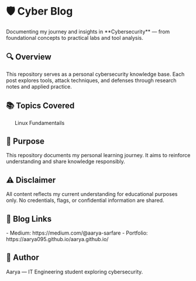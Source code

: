 <h1>🛡️ Cyber Blog</h1>
Documenting my journey and insights in **Cybersecurity** — from foundational concepts to practical labs and tool analysis.

<h2>🔍 Overview</h2>
This repository serves as a personal cybersecurity knowledge base.  
Each post explores tools, attack techniques, and defenses through research notes and applied practice.  

<h2>📚 Topics Covered</h2>
<ul>
  Linux Fundamentails
</ul>

<h2>🧭 Purpose</h2>
This repository documents my personal learning journey.  
It aims to reinforce understanding and share knowledge responsibly.  

<h2>⚠️ Disclaimer</h2>
All content reflects my current understanding for educational purposes only.  
No credentials, flags, or confidential information are shared.

<h2>🔗 Blog Links</h2>
- Medium: https://medium.com/@aarya-sarfare
- Portfolio: https://aarya095.github.io/aarya.github.io/

<h2>🧠 Author</h2>
Aarya — IT Engineering student exploring cybersecurity.
